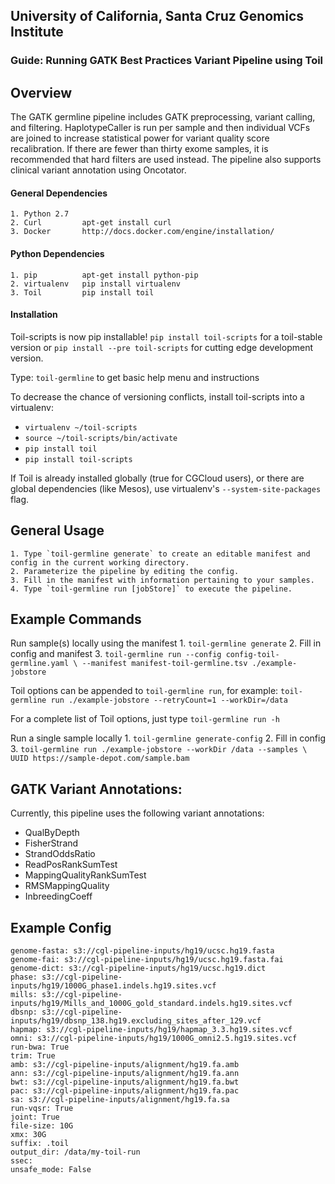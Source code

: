 ## University of California, Santa Cruz Genomics Institute
### Guide: Running GATK Best Practices Variant Pipeline using Toil

## Overview
The GATK germline pipeline includes GATK preprocessing, variant calling, and filtering. HaplotypeCaller is run per sample and then individual VCFs are joined to increase statistical power for variant quality score recalibration. If there are fewer than thirty exome samples, it is recommended that hard filters are used instead. The pipeline also supports clinical variant annotation using Oncotator.

#### General Dependencies
    1. Python 2.7
    2. Curl         apt-get install curl
    3. Docker       http://docs.docker.com/engine/installation/

#### Python Dependencies
    1. pip          apt-get install python-pip
    2. virtualenv   pip install virtualenv
    3. Toil         pip install toil

#### Installation
Toil-scripts is now pip installable! `pip install toil-scripts` for a toil-stable version 
or `pip install --pre toil-scripts` for cutting edge development version.

Type: `toil-germline` to get basic help menu and instructions

To decrease the chance of versioning conflicts, install toil-scripts into a virtualenv: 

- `virtualenv ~/toil-scripts` 
- `source ~/toil-scripts/bin/activate`
- `pip install toil`
- `pip install toil-scripts`

If Toil is already installed globally (true for CGCloud users), or there are global dependencies (like Mesos),
use virtualenv's `--system-site-packages` flag.

## General Usage
    1. Type `toil-germline generate` to create an editable manifest and config in the current working directory.
    2. Parameterize the pipeline by editing the config.
    3. Fill in the manifest with information pertaining to your samples.
    4. Type `toil-germline run [jobStore]` to execute the pipeline.

## Example Commands
Run sample(s) locally using the manifest
    1. `toil-germline generate`
    2. Fill in config and manifest
    3. `toil-germline run --config config-toil-germline.yaml \
        --manifest manifest-toil-germline.tsv ./example-jobstore`

Toil options can be appended to `toil-germline run`, for example:
`toil-germline run ./example-jobstore --retryCount=1 --workDir=/data`

For a complete list of Toil options, just type `toil-germline run -h`

Run a single sample locally
    1. `toil-germline generate-config`
    2. Fill in config
    3. `toil-germline run ./example-jobstore --workDir /data --samples \
        UUID https://sample-depot.com/sample.bam`
        
## GATK Variant Annotations:
Currently, this pipeline uses the following variant annotations:

* QualByDepth
* FisherStrand
* StrandOddsRatio
* ReadPosRankSumTest
* MappingQualityRankSumTest
* RMSMappingQuality
* InbreedingCoeff
    
## Example Config
```
genome-fasta: s3://cgl-pipeline-inputs/hg19/ucsc.hg19.fasta
genome-fai: s3://cgl-pipeline-inputs/hg19/ucsc.hg19.fasta.fai
genome-dict: s3://cgl-pipeline-inputs/hg19/ucsc.hg19.dict
phase: s3://cgl-pipeline-inputs/hg19/1000G_phase1.indels.hg19.sites.vcf
mills: s3://cgl-pipeline-inputs/hg19/Mills_and_1000G_gold_standard.indels.hg19.sites.vcf
dbsnp: s3://cgl-pipeline-inputs/hg19/dbsnp_138.hg19.excluding_sites_after_129.vcf
hapmap: s3://cgl-pipeline-inputs/hg19/hapmap_3.3.hg19.sites.vcf
omni: s3://cgl-pipeline-inputs/hg19/1000G_omni2.5.hg19.sites.vcf
run-bwa: True
trim: True
amb: s3://cgl-pipeline-inputs/alignment/hg19.fa.amb
ann: s3://cgl-pipeline-inputs/alignment/hg19.fa.ann
bwt: s3://cgl-pipeline-inputs/alignment/hg19.fa.bwt
pac: s3://cgl-pipeline-inputs/alignment/hg19.fa.pac
sa: s3://cgl-pipeline-inputs/alignment/hg19.fa.sa
run-vqsr: True
joint: True
file-size: 10G
xmx: 30G
suffix: .toil
output_dir: /data/my-toil-run
ssec:
unsafe_mode: False
```
